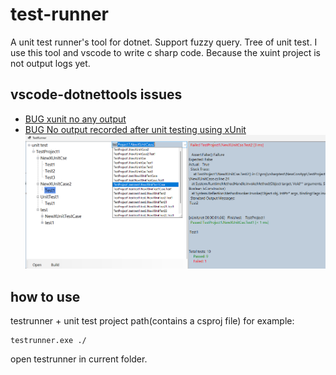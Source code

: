 # test-runner

A unit test runner's tool for dotnet.
Support fuzzy query.
Tree of unit test.
I use this tool and vscode to write c sharp code.​ Because the xuint project is not output logs yet.
## vscode-dotnettools issues
* [BUG xunit no any output](https://github.com/microsoft/vscode-dotnettools/issues/354)
* [BUG No output recorded after unit testing using xUnit](https://github.com/microsoft/vscode-dotnettools/issues/159)
![test runner](https://github.com/lucky51/test-runner/blob/master/screenshot/test.png?raw=true)
## how to use
testrunner + unit test project path(contains a csproj file)
for example:
```shell
testrunner.exe ./  
```
open testrunner in current folder.
